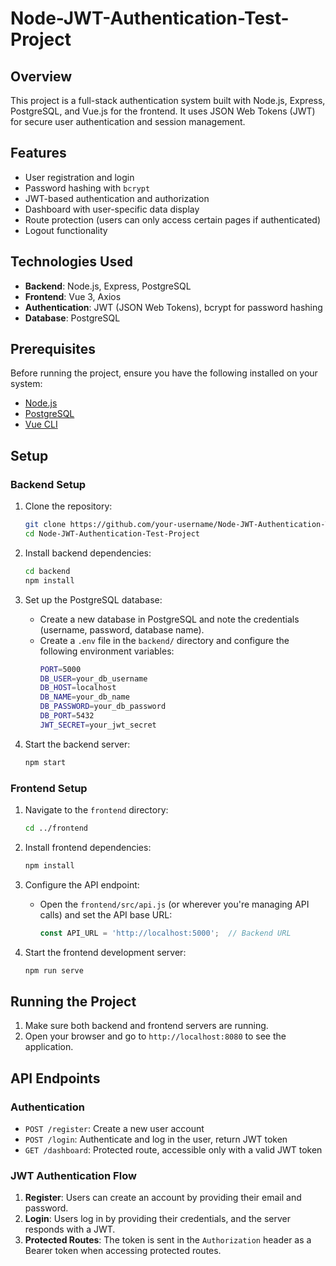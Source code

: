 
# Node-JWT-Authentication-Test-Project

## Overview
This project is a full-stack authentication system built with Node.js, Express, PostgreSQL, and Vue.js for the frontend. It uses JSON Web Tokens (JWT) for secure user authentication and session management.

## Features
- User registration and login
- Password hashing with `bcrypt`
- JWT-based authentication and authorization
- Dashboard with user-specific data display
- Route protection (users can only access certain pages if authenticated)
- Logout functionality

## Technologies Used
- **Backend**: Node.js, Express, PostgreSQL
- **Frontend**: Vue 3, Axios
- **Authentication**: JWT (JSON Web Tokens), bcrypt for password hashing
- **Database**: PostgreSQL

## Prerequisites
Before running the project, ensure you have the following installed on your system:
- [Node.js](https://nodejs.org/)
- [PostgreSQL](https://www.postgresql.org/)
- [Vue CLI](https://cli.vuejs.org/)

## Setup

### Backend Setup

1. Clone the repository:
   ```bash
   git clone https://github.com/your-username/Node-JWT-Authentication-Test-Project.git
   cd Node-JWT-Authentication-Test-Project
   ```

2. Install backend dependencies:
   ```bash
   cd backend
   npm install
   ```

3. Set up the PostgreSQL database:
   - Create a new database in PostgreSQL and note the credentials (username, password, database name).
   - Create a `.env` file in the `backend/` directory and configure the following environment variables:
     ```bash
     PORT=5000
     DB_USER=your_db_username
     DB_HOST=localhost
     DB_NAME=your_db_name
     DB_PASSWORD=your_db_password
     DB_PORT=5432
     JWT_SECRET=your_jwt_secret
     ```

4. Start the backend server:
   ```bash
   npm start
   ```

### Frontend Setup

1. Navigate to the `frontend` directory:
   ```bash
   cd ../frontend
   ```

2. Install frontend dependencies:
   ```bash
   npm install
   ```

3. Configure the API endpoint:
   - Open the `frontend/src/api.js` (or wherever you're managing API calls) and set the API base URL:
     ```javascript
     const API_URL = 'http://localhost:5000';  // Backend URL
     ```

4. Start the frontend development server:
   ```bash
   npm run serve
   ```

## Running the Project

1. Make sure both backend and frontend servers are running.
2. Open your browser and go to `http://localhost:8080` to see the application.



## API Endpoints

### Authentication
- `POST /register`: Create a new user account
- `POST /login`: Authenticate and log in the user, return JWT token
- `GET /dashboard`: Protected route, accessible only with a valid JWT token

### JWT Authentication Flow
1. **Register**: Users can create an account by providing their email and password.
2. **Login**: Users log in by providing their credentials, and the server responds with a JWT.
3. **Protected Routes**: The token is sent in the `Authorization` header as a Bearer token when accessing protected routes.


